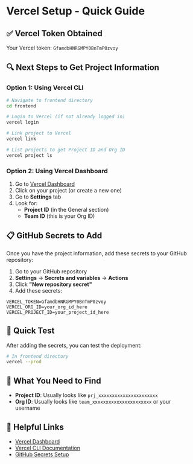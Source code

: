 # Vercel Setup - Quick Guide

## ✅ Vercel Token Obtained
Your Vercel token: `GfamdbHNRGMPY0BnTmP0zvoy`

## 🔍 Next Steps to Get Project Information

### Option 1: Using Vercel CLI
```bash
# Navigate to frontend directory
cd frontend

# Login to Vercel (if not already logged in)
vercel login

# Link project to Vercel
vercel link

# List projects to get Project ID and Org ID
vercel project ls
```

### Option 2: Using Vercel Dashboard
1. Go to [Vercel Dashboard](https://vercel.com/dashboard)
2. Click on your project (or create a new one)
3. Go to **Settings** tab
4. Look for:
   - **Project ID** (in the General section)
   - **Team ID** (this is your Org ID)

## 📋 GitHub Secrets to Add

Once you have the project information, add these secrets to your GitHub repository:

1. Go to your GitHub repository
2. **Settings** → **Secrets and variables** → **Actions**
3. Click **"New repository secret"**
4. Add these secrets:

```
VERCEL_TOKEN=GfamdbHNRGMPY0BnTmP0zvoy
VERCEL_ORG_ID=your_org_id_here
VERCEL_PROJECT_ID=your_project_id_here
```

## 🚀 Quick Test

After adding the secrets, you can test the deployment:

```bash
# In frontend directory
vercel --prod
```

## 📝 What You Need to Find

- **Project ID**: Usually looks like `prj_xxxxxxxxxxxxxxxxxxxxxx`
- **Org ID**: Usually looks like `team_xxxxxxxxxxxxxxxxxxxxxx` or your username

## 🔗 Helpful Links

- [Vercel Dashboard](https://vercel.com/dashboard)
- [Vercel CLI Documentation](https://vercel.com/docs/cli)
- [GitHub Secrets Setup](https://docs.github.com/en/actions/security-guides/encrypted-secrets) 